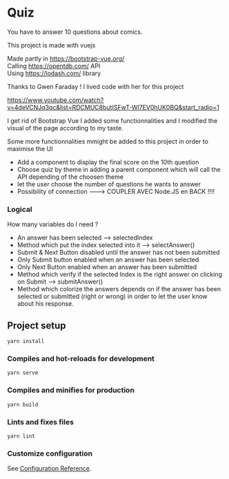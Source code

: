 # Quiz
  You have to answer 10 questions about comics.  

  This project is made with vuejs

  Made partly in https://bootstrap-vue.org/  
  Calling https://opentdb.com/ API  
  Using https://lodash.com/ library

  Thanks to Gwen Faraday ! I lived code with her for this project

  https://www.youtube.com/watch?v=4deVCNJq3qc&list=RDCMUC8butISFwT-Wl7EV0hUK0BQ&start_radio=1

  I get rid of Bootstrap Vue
  I added some functionnalities and I modified the visual of the page according to my taste.

  Some more functionnalities mmight be added to this project in order to maximise the UI

  - Add a component to display the final score on the 10th question
  - Choose quiz by theme in adding a parent component which will call the API depending of the choosen theme
  - let the user choose the number of questions he wants to answer
  - Possibility of connection ---> COUPLER AVEC Node.JS en BACK !!!!

  ### Logical

  How many variables do I need ?
  - An answer has been selected --> selectedIndex
  - Method which put the index selected into it --> selectAnswer()
  - Submit & Next Button disabled until the answer has not been submitted
  - Only Submit button enabled when an answer has been selected
  - Only Next Button enabled when an answer has been submitted
  - Method which verify if the selected Index is the right answer on clicking on Submit --> submitAnswer()
  - Method which colorize the answers depends on if the answer has been selected or submitted (right or wrong)
    in order to let the user know about his response. 


## Project setup
```
yarn install
```

### Compiles and hot-reloads for development
```
yarn serve
```

### Compiles and minifies for production
```
yarn build
```

### Lints and fixes files
```
yarn lint
```

### Customize configuration
See [Configuration Reference](https://cli.vuejs.org/config/).
